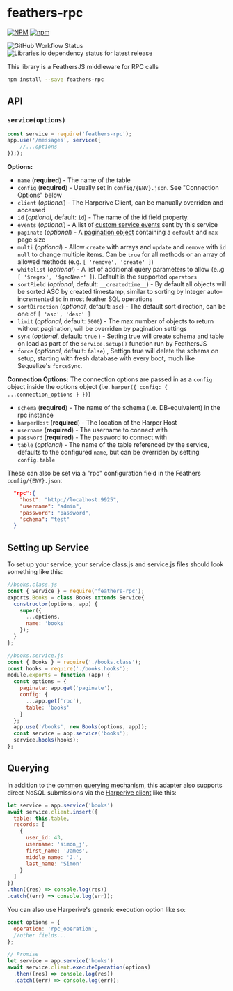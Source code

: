 # feathers-rpc
                    
[![NPM](https://img.shields.io/npm/l/feathers-rpc)](https://github.com/jamesvillarrubia/feathers-rpc/blob/main/LICENSE) [![npm](https://img.shields.io/npm/v/feathers-rpc?label=latest)](https://www.npmjs.com/package/feathers-rpc)

![GitHub Workflow Status](https://img.shields.io/github/actions/workflow/status/jamesvillarrubia/feathers-rpc/npm-publish.yml?branch=main)
![Libraries.io dependency status for latest release](https://img.shields.io/librariesio/release/npm/feathers-rpc)

<!-- [![Download Status](https://img.shields.io/npm/dm/feathers-rpc.svg)](https://www.npmjs.com/package/feathers-rpc) -->

This library is a FeathersJS middleware for RPC calls

```bash
npm install --save feathers-rpc
```

## API

### `service(options)`


```js
const service = require('feathers-rpc');
app.use('/messages', service({
    //...options
}););
```


__Options:__
- `name` (**required**) - The name of the table
- `config` (**required**) - Usually set in `config/{ENV}.json`. See "Connection Options" below
- `client` (*optional*) - The Harperive Client, can be manually overriden and accessed
- `id` (*optional*, default: `id`) - The name of the id field property.
- `events` (*optional*) - A list of [custom service events](https://docs.feathersjs.com/api/events.html#custom-events) sent by this service
- `paginate` (*optional*) - A [pagination object](https://docs.feathersjs.com/api/databases/common.html#pagination) containing a `default` and `max` page size
- `multi` (*optional*) - Allow `create` with arrays and `update` and `remove` with `id` `null` to change multiple items. Can be `true` for all methods or an array of allowed methods (e.g. `[ 'remove', 'create' ]`)
- `whitelist` (*optional*) - A list of additional query parameters to allow (e..g `[ '$regex', '$geoNear' ]`). Default is the supported `operators`
- `sortField` (*optional*, default: `__createdtime__`) - By default all objects will be sorted ASC by created timestamp, similar to sorting by Integer auto-incremented `id` in most feather SQL operations
- `sortDirection` (*optional*, default: `asc`) - The default sort direction, can be one of `[ 'asc', 'desc' ]`
- `limit` (*optional*, default: `5000`) - The max number of objects to return without pagination, will be overriden by pagination settings
- `sync` (*optional*, default: `true` ) - Setting true will create schema and table on load as part of the `service.setup()` function run by FeathersJS
- `force` (*optional*, default: `false`) , Settign true will delete the schema on setup, starting with fresh database with every boot, much like Sequelize's `forceSync`.


__Connection Options:__
The connection options are passed in as a `config` object inside the options object (i.e. `harper({ config: { ...connection_options } })`)
- `schema` (**required**) - The name of the schema (i.e. DB-equivalent) in the rpc instance
- `harperHost` (**required**) - The location of the Harper Host
- `username` (**required**) - The username to connect with
- `password` (**required**) - The password to connect with
- `table` (*optional*) - The name of the table referenced by the service, defaults to the configured `name`, but can be overriden by setting `config.table`

These can also be set via a "rpc" configuration field in the Feathers `config/{ENV}.json`:
```json
  "rpc":{
    "host": "http://localhost:9925",
    "username": "admin",
    "password": "password",
    "schema": "test"
  }
```

## Setting up Service
To set up your service, your service class.js and service.js files should look something like this:

```javascript
//books.class.js
const { Service } = require('feathers-rpc');
exports.Books = class Books extends Service{
  constructor(options, app) {
    super({
      ...options,
      name: 'books'
    });
  }
};

//books.service.js
const { Books } = require('./books.class');
const hooks = require('./books.hooks');
module.exports = function (app) {
  const options = {
    paginate: app.get('paginate'),
    config: {
      ...app.get('rpc'),
      table: 'books'
    }
  };
  app.use('/books', new Books(options, app));
  const service = app.service('books');
  service.hooks(hooks);
};
```


## Querying

In addition to the [common querying mechanism](https://docs.feathersjs.com/api/databases/querying.html), this adapter also supports direct NoSQL submissions via the [Harperive client](https://chandan-24.github.io/Harperive/#/) like this:


```javascript
let service = app.service('books')
await service.client.insert({
  table: this.table,
  records: [
    {
      user_id: 43,
      username: 'simon_j',
      first_name: 'James',
      middle_name: 'J.',
      last_name: 'Simon'
    }
  ]
})
.then((res) => console.log(res))
.catch((err) => console.log(err));
```

You can also use Harperive's generic execution option like so:
```javascript
const options = {
  operation: 'rpc_operation',
  //other fields...
};

// Promise
let service = app.service('books')
await service.client.executeOperation(options)
  .then((res) => console.log(res))
  .catch((err) => console.log(err));
```

